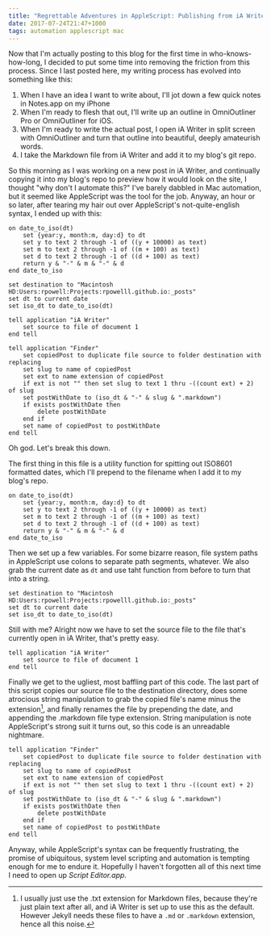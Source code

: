 ```yaml
---
title: "Regrettable Adventures in AppleScript: Publishing from iA Writer"
date: 2017-07-24T21:47+1000
tags: automation applescript mac
---
```


Now that I'm actually posting to this blog for the first time in
who-knows-how-long, I decided to put some time into removing the friction from
this process. Since I last posted here, my writing process has evolved into
something like this:

1.  When I have an idea I want to write about, I'll jot down a few quick notes
    in Notes.app on my iPhone
2.  When I'm ready to flesh that out, I'll write up an outline in OmniOutliner
    Pro or OmniOutliner for iOS.
3.  When I'm ready to write the actual post, I open iA Writer in split screen
    with OmniOutliner and turn that outline into beautiful, deeply amateurish
    words.
4.  I take the Markdown file from iA Writer and add it to my blog's git repo.

So this morning as I was working on a new post in iA Writer, and continually
copying it into my blog's repo to preview how it would look on the site, I
thought "why don't I automate this?" I've barely dabbled in Mac automation, but
it seemed like AppleScript was the tool for the job. Anyway, an hour or so
later, after tearing my hair out over AppleScript's not-quite-english syntax, I
ended up with this:

```applescript
on date_to_iso(dt)
	set {year:y, month:m, day:d} to dt
	set y to text 2 through -1 of ((y + 10000) as text)
	set m to text 2 through -1 of ((m + 100) as text)
	set d to text 2 through -1 of ((d + 100) as text)
	return y & "-" & m & "-" & d
end date_to_iso

set destination to "Macintosh HD:Users:rpowell:Projects:rpowelll.github.io:_posts"
set dt to current date
set iso_dt to date_to_iso(dt)

tell application "iA Writer"
	set source to file of document 1
end tell

tell application "Finder"
	set copiedPost to duplicate file source to folder destination with replacing
	set slug to name of copiedPost
	set ext to name extension of copiedPost
	if ext is not "" then set slug to text 1 thru -((count ext) + 2) of slug
	set postWithDate to (iso_dt & "-" & slug & ".markdown")
	if exists postWithDate then
		delete postWithDate
	end if
	set name of copiedPost to postWithDate
end tell
```

Oh god. Let's break this down.

The first thing in this file is a utility function for spitting out ISO8601
formatted dates, which I'll prepend to the filename when I add it to my blog's
repo.

```applescript
on date_to_iso(dt)
	set {year:y, month:m, day:d} to dt
	set y to text 2 through -1 of ((y + 10000) as text)
	set m to text 2 through -1 of ((m + 100) as text)
	set d to text 2 through -1 of ((d + 100) as text)
	return y & "-" & m & "-" & d
end date_to_iso
```

Then we set up a few variables. For some bizarre reason, file system paths in
AppleScript use colons to separate path segments, whatever. We also grab the
current date as `dt` and use taht function from before to turn that into a
string.

```applescript
set destination to "Macintosh HD:Users:rpowell:Projects:rpowelll.github.io:_posts"
set dt to current date
set iso_dt to date_to_iso(dt)
```

Still with me? Alright now we have to set the source file to the file that's
currently open in iA Writer, that's pretty easy.

```applescript
tell application "iA Writer"
	set source to file of document 1
end tell
```

Finally we get to the ugliest, most baffling part of this code. The last part
of this script copies our source file to the destination directory, does some
atrocious string manipulation to grab the copied file's name minus the
extension[^1], and finally renames the file by prepending the date, and
appending the .markdown file type extension. String manipulation is note
AppleScript's strong suit it turns out, so this code is an unreadable nightmare.

```applescript
tell application "Finder"
	set copiedPost to duplicate file source to folder destination with replacing
	set slug to name of copiedPost
	set ext to name extension of copiedPost
	if ext is not "" then set slug to text 1 thru -((count ext) + 2) of slug
	set postWithDate to (iso_dt & "-" & slug & ".markdown")
	if exists postWithDate then
		delete postWithDate
	end if
	set name of copiedPost to postWithDate
end tell
```

Anyway, while AppleScript's syntax can be frequently frustrating, the promise
of ubiquitous, system level scripting and automation is tempting enough for me
to endure it. Hopefully I haven't forgotten all of this next time I need to
open up _Script Editor.app_.

[^1]: I usually just use the .txt extension for Markdown files, because they're
    just plain text after all, and iA Writer is set up to use this as the
    default. However Jekyll needs these files to have a `.md` or `.markdown`
    extension, hence all this noise.
